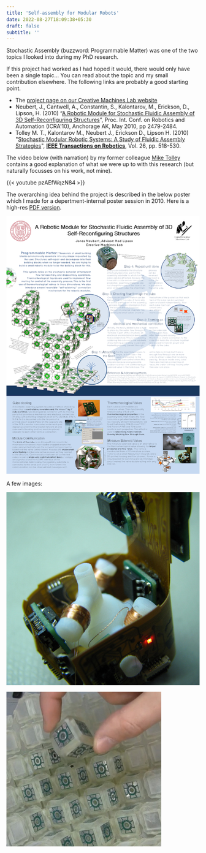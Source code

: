 ```yaml
---
title: 'Self-assembly for Modular Robots'
date: 2022-08-27T18:09:38+05:30
draft: false
subtitle: ''
---
```


Stochastic Assembly (buzzword: Programmable Matter) was one of the two topics I looked into during my PhD research.

If this project had worked as I had hoped it would, there would only have been a single topic…
You can read about the topic and my small contribution elsewhere.
The following links are probably a good starting point.

- The [project page on our Creative Machines Lab website](http://creativemachines.cornell.edu/stochastic-modular-assembly)
- Neubert, J., Cantwell, A., Constantin, S., Kalontarov, M., Erickson, D., Lipson, H. (2010) “[A Robotic Module for Stochastic Fluidic Assembly of 3D Self-Reconfiguring Structures](http://creativemachines.cornell.edu/sites/default/files/ICRA10-Neubert.pdf)”, Proc. Int. Conf. on Robotics and Automation (ICRA'10), Anchorage AK, May 2010, pp 2479-2484.
- Tolley M. T., Kalontarov M., Neubert J., Erickson D., Lipson H. (2010) "[Stochastic Modular Robotic Systems: A Study of Fluidic Assembly Strategies](http://ccsl.mae.cornell.edu/sites/default/files/T-RO-10-Tolley.pdf)", [**IEEE Transactions on Robotics**](http://ieeexplore.ieee.org/xpls/abs_all.jsp?arnumber=5462863), Vol. 26, pp. 518-530.

The video below (with narration) by my former colleague [Mike Tolley](https://tolley.eng.ucsd.edu) contains a good explanation of what we were up to with this research (but naturally focusses on his work, not mine).

{{< youtube pzAEfWqzN84 >}}

The overarching idea behind the project is described in the below poster which I made for a depertment-internal poster session in 2010.
Here is a high-res [PDF version](ProgrammableMatterPoster2010.pdf).

![](images/stochastic-fluidic-assembly-poster.png)

A few images:

![](images/cube_interior.jpg)

![](images/base_eggcarton.jpg)
